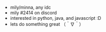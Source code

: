 - mily/minna, any idc
- mily #2414 on discord
- interested in python, java, and javascript :D
- lets do something great （＾∇＾）

<!---
mi55a/mi55a is a ✨ special ✨ repository because its `README.md` (this file) appears on your GitHub profile.
You can click the Preview link to take a look at your changes.
--->
